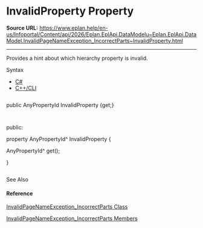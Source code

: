 # InvalidProperty Property

**Source URL:** https://www.eplan.help/en-us/Infoportal/Content/api/2026/Eplan.EplApi.DataModelu~Eplan.EplApi.DataModel.InvalidPageNameException_IncorrectParts~InvalidProperty.html

---

Provides a hint about which hierarchy property is invalid.

Syntax

- [C#](#i-syntax-CS)
- [C++/CLI](#i-syntax-CPP2005)

```
```
public AnyPropertyId InvalidProperty {get;}
```
```

```
```
public:
property AnyPropertyId^ InvalidProperty {
   AnyPropertyId^ get();
}
```
```



See Also

#### Reference

[InvalidPageNameException\_IncorrectParts Class](Eplan.EplApi.DataModelu~Eplan.EplApi.DataModel.InvalidPageNameException_IncorrectParts.html)
  
[InvalidPageNameException\_IncorrectParts Members](Eplan.EplApi.DataModelu~Eplan.EplApi.DataModel.InvalidPageNameException_IncorrectParts_members.html)